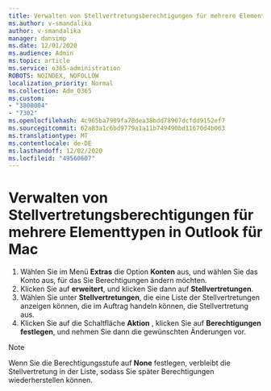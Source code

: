 ```yaml
---
title: Verwalten von Stellvertretungsberechtigungen für mehrere Elementtypen in Outlook für Mac
ms.author: v-smandalika
author: v-smandalika
manager: dansimp
ms.date: 12/01/2020
ms.audience: Admin
ms.topic: article
ms.service: o365-administration
ROBOTS: NOINDEX, NOFOLLOW
localization_priority: Normal
ms.collection: Adm_O365
ms.custom:
- "3800004"
- "7302"
ms.openlocfilehash: 4c965ba7909fa78dea38bdd78907dcfdd9152ef7
ms.sourcegitcommit: 62a83a1c6bd9779a1a11b749490bd11670d4b063
ms.translationtype: MT
ms.contentlocale: de-DE
ms.lasthandoff: 12/02/2020
ms.locfileid: "49560607"
---
```

# <a name="manage-delegate-permissions-for-multiple-item-types-in-outlook-for-mac"></a>Verwalten von Stellvertretungsberechtigungen für mehrere Elementtypen in Outlook für Mac

1. Wählen Sie im Menü **Extras** die Option **Konten** aus, und wählen Sie das Konto aus, für das Sie Berechtigungen ändern möchten.
2. Klicken Sie auf **erweitert**, und klicken Sie dann auf **Stellvertretungen**.
3. Wählen Sie unter **Stellvertretungen**, die eine Liste der Stellvertretungen anzeigen können, die im Auftrag handeln können, die Stellvertretung aus.
4. Klicken Sie auf die Schaltfläche **Aktion** , klicken Sie auf **Berechtigungen festlegen**, und nehmen Sie dann die gewünschten Änderungen vor.

> [!NOTE]
> Wenn Sie die Berechtigungsstufe auf **None** festlegen, verbleibt die Stellvertretung in der Liste, sodass Sie später Berechtigungen wiederherstellen können.
